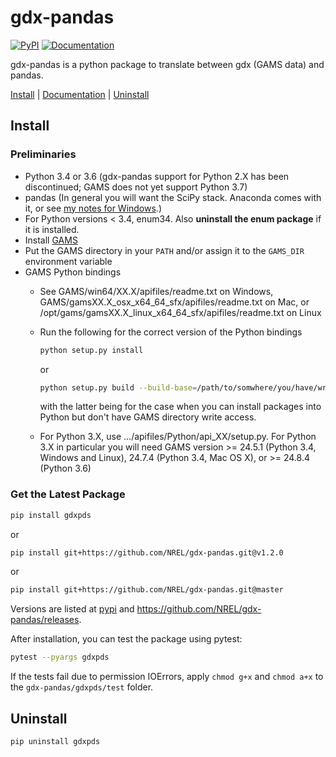 # gdx-pandas
[![PyPI](https://img.shields.io/pypi/v/gdxpds.svg)](https://pypi.python.org/pypi/gdxpds/)
[![Documentation](https://img.shields.io/badge/docs-ready-blue.svg)](https://nrel.github.io/gdx-pandas)

gdx-pandas is a python package to translate between gdx (GAMS data) and pandas. 

[Install](#install) | [Documentation](https://nrel.github.io/gdx-pandas) | [Uninstall](#uninstall)

## Install

### Preliminaries

- Python 3.4 or 3.6 (gdx-pandas support for Python 2.X has been discontinued; GAMS does not yet support Python 3.7)
- pandas (In general you will want the SciPy stack. Anaconda comes with it, or see [my notes for Windows](https://elainethale.wordpress.com/programming-notes/python-environment-set-up/).)
- For Python versions < 3.4, enum34. Also **uninstall the enum package** if it is installed.
- Install [GAMS](https://www.gams.com/download/)
- Put the GAMS directory in your `PATH` and/or assign it to the `GAMS_DIR` environment variable
- GAMS Python bindings
    - See GAMS/win64/XX.X/apifiles/readme.txt on Windows, 
      GAMS/gamsXX.X_osx_x64_64_sfx/apifiles/readme.txt on Mac, or 
      /opt/gams/gamsXX.X_linux_x64_64_sfx/apifiles/readme.txt on Linux
    - Run the following for the correct version of the Python bindings
        
        ```bash
        python setup.py install
        ```

        or 

        ```bash
        python setup.py build --build-base=/path/to/somwhere/you/have/write/access install
        ```

        with the latter being for the case when you can install packages into 
        Python but don't have GAMS directory write access.

    - For Python 3.X, use 
      .../apifiles/Python/api_XX/setup.py. For Python 3.X in particular you will 
      need GAMS version >= 24.5.1 (Python 3.4, Windows and Linux), 
      24.7.4 (Python 3.4, Mac OS X), or >= 24.8.4 (Python 3.6)

### Get the Latest Package

```bash
pip install gdxpds
```

or

```bash
pip install git+https://github.com/NREL/gdx-pandas.git@v1.2.0
```

or

```bash
pip install git+https://github.com/NREL/gdx-pandas.git@master
```


Versions are listed at [pypi](https://pypi.python.org/pypi/gdxpds/) and 
https://github.com/NREL/gdx-pandas/releases.

After installation, you can test the package using pytest:

```bash
pytest --pyargs gdxpds
```

If the tests fail due to permission IOErrors, apply `chmod g+x` and `chmod a+x` 
to the `gdx-pandas/gdxpds/test` folder.

## Uninstall

```
pip uninstall gdxpds
```
